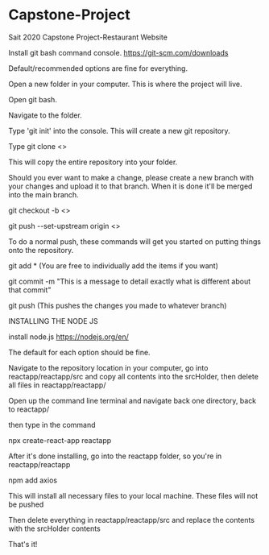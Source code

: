 # Capstone-Project
Sait 2020 Capstone Project-Restaurant Website

Install git bash command console.
https://git-scm.com/downloads

Default/recommended options are fine for everything.

Open a new folder in your computer.  This is where the project will live.

Open git bash.

Navigate to the folder.

Type 'git init' into the console.  This will create a new git repository.

Type git clone <<REPOSITORY LINK HERE>>

This will copy the entire repository into your folder.



Should you ever want to make a change, please create a new branch with your changes and upload it to that branch.
When it is done it'll be merged into the main branch.

git checkout -b <<BRANCH NAME>>

git push --set-upstream origin <<BRANCH NAME>>


To do a normal push, these commands will get you started on putting things onto the repository.

git add *    (You are free to individually add the items if you want)

git commit -m "This is a message to detail exactly what is different about that commit"

git push     (This pushes the changes you made to whatever branch)


INSTALLING THE NODE JS

install node.js
https://nodejs.org/en/

The default for each option should be fine.

Navigate to the repository location in your computer, go into reactapp/reactapp/src and copy all contents into the srcHolder, then delete all files in reactapp/reactapp/

Open up the command line terminal and navigate back one directory, back to reactapp/

then type in the command

npx create-react-app reactapp

After it's done installing, go into the reactapp folder, so you're in reactapp/reactapp

npm add axios

This will install all necessary files to your local machine.  These files will not be pushed

Then delete everything in reactapp/reactapp/src and replace the contents with the srcHolder contents

That's it!
